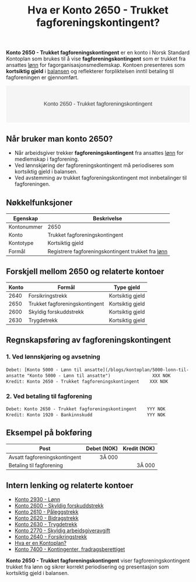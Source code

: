 ﻿---
title: "Hva er Konto 2650 - Trukket fagforeningskontingent?"
seoTitle: "2650-trukket-fagforeningskontingent"
description: '**Konto 2650 - Trukket fagforeningskontingent** er en konto i Norsk Standard Kontoplan som brukes til å vise **fagforeningskontingent** som er trukket fra ansa...'
---

**Konto 2650 - Trukket fagforeningskontingent** er en konto i Norsk Standard Kontoplan som brukes til å vise **fagforeningskontingent** som er trukket fra ansattes [lønn](/blogs/kontoplan/2930-lonn "Konto 2930 - Lønn") for fagorganisasjonsmedlemskap. Kontoen presenteres som **kortsiktig gjeld** i [balansen](/blogs/regnskap/hva-er-balanse "Hva er Balanse?") og reflekterer forpliktelsen inntil betaling til fagforeningen er gjennomført.

![Illustrasjon av konto 2650 Trukket fagforeningskontingent](2650-trukket-fagforeningskontingent-image.svg)

## Når bruker man konto 2650?

* Når arbeidsgiver trekker **fagforeningskontingent** fra ansattes [lønn](/blogs/kontoplan/2930-lonn "Konto 2930 - Lønn") for medlemskap i fagforening.
* Ved lønnskjøring der fagforeningskontingent må periodiseres som kortsiktig gjeld i balansen.
* Ved avstemming av trukket fagforeningskontingent mot innbetalinger til fagforeningen.

## Nøkkelfunksjoner

| Egenskap      | Beskrivelse                                    |
|---------------|------------------------------------------------|
| Kontonummer   | 2650                                           |
| Konto         | Trukket fagforeningskontingent                 |
| Kontotype     | Kortsiktig gjeld                               |
| Formål        | Registrere fagforeningskontingent trukket fra [lønn](/blogs/kontoplan/2930-lonn "Konto 2930 - Lønn") |

## Forskjell mellom 2650 og relaterte kontoer

| Konto   | Formål                                  | Type gjeld       |
|---------|-----------------------------------------|------------------|
| 2640    | Forsikringstrekk                        | Kortsiktig gjeld |
| 2650    | Trukket fagforeningskontingent          | Kortsiktig gjeld |
| 2600    | Skyldig forskuddstrekk                  | Kortsiktig gjeld |
| 2630    | Trygdetrekk                             | Kortsiktig gjeld |

## Regnskapsføring av fagforeningskontingent

### 1. Ved lønnskjøring og avsetning

```plaintext
Debet: [Konto 5000 - Lønn til ansatte](/blogs/kontoplan/5000-lonn-til-ansatte "Konto 5000 - Lønn til ansatte")                XXX NOK
Kredit: Konto 2650 - Trukket fagforeningskontingent    XXX NOK
```

### 2. Ved betaling til fagforening

```plaintext
Debet: Konto 2650 - Trukket fagforeningskontingent    YYY NOK
Kredit: Konto 1920 - Bankinnskudd                     YYY NOK
```

## Eksempel på bokføring

| Post                                 | Debet (NOK) | Kredit (NOK) |
|--------------------------------------|------------:|-------------:|
| Avsatt fagforeningskontingent        |      3Â 000  |              |
| Betaling til fagforening             |             |        3Â 000 |

## Intern lenking og relaterte kontoer

* [Konto 2930 - Lønn](/blogs/kontoplan/2930-lonn "Konto 2930 - Lønn")
* [Konto 2600 - Skyldig forskuddstrekk](/blogs/kontoplan/2600-forskuddstrekk "Konto 2600 - Skyldig forskuddstrekk")
* [Konto 2610 - Påleggstrekk](/blogs/kontoplan/2610-paalleggstrekk "Konto 2610 - Påleggstrekk")
* [Konto 2620 - Bidragstrekk](/blogs/kontoplan/2620-bidragstrekk "Konto 2620 - Bidragstrekk")
* [Konto 2630 - Trygdetrekk](/blogs/kontoplan/2630-trygdetrekk "Konto 2630 - Trygdetrekk")
* [Konto 2770 - Skyldig arbeidsgiveravgift](/blogs/kontoplan/2770-skyldig-arbeidsgiveravgift "Konto 2770 - Skyldig arbeidsgiveravgift")
* [Konto 2640 - Forsikringstrekk](/blogs/kontoplan/2640-forsikringstrekk "Konto 2640 - Forsikringstrekk")
* [Hva er en Kontoplan?](/blogs/regnskap/hva-er-kontoplan "Hva er en Kontoplan? Komplett Guide til Kontoplaner i Norsk Regnskap")
* [Konto 7400 - Kontingenter, fradragsberettiget](/blogs/kontoplan/7400-kontingenter-fradragsberettiget "Konto 7400 - Kontingenter, fradragsberettiget")

**Konto 2650 - Trukket fagforeningskontingent** viser fagforeningskontingent trukket fra lønn og sikrer korrekt periodisering og presentasjon som kortsiktig gjeld i balansen.






